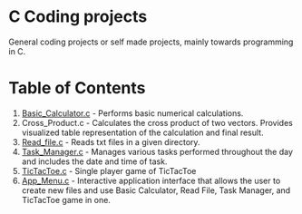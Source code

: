 # C Coding projects
General coding projects or self made projects, mainly towards programming in C.
# Table of Contents

1. [Basic_Calculator.c](https://github.com/Kobregon1/C_coding_projects_/blob/main/Basic_Calculator.c) - Performs basic numerical calculations.
2. Cross_Product.c - Calculates the cross product of two vectors. Provides visualized table representation of the calculation and final result.
3. [Read_file.c](https://github.com/Kobregon1/C_coding_projects_/blob/main/Read_file.c) - Reads txt files in a given directory.
4. [Task_Manager.c](https://github.com/Kobregon1/C_coding_projects_/blob/main/Task_Manager.c) - Manages various tasks performed throughout the day and includes the date and time of task.
5. [TicTacToe.c](https://github.com/Kobregon1/C_coding_projects_/blob/main/TicTacToe.c) - Single player game of TicTacToe
6. [App_Menu.c](https://github.com/Kobregon1/C_coding_projects_/blob/main/App_Menu%20Project/App_Menu.c) - Interactive application interface that allows the user to create new files and use Basic Calculator, Read File, Task Manager, and TicTacToe game in one. 
